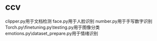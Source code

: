 # ccv
clipper.py用于文档检测
face.py用于人脸识别
number.py用于手写数字识别
Torch.py\finetuning.py\testing.py用于图像分类
emotions.py\dataset_prepare.py用于情绪识别
